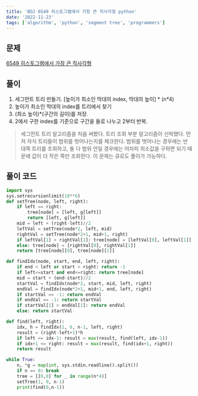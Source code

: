 ```yaml
---
title: 'BOJ 6549 히스토그램에서 가장 큰 직사각형 python'
date: '2022-11-23'
tags: ['algorithm', 'python', 'segment tree', 'programmers']
---
```





## 문제
[6549 히스토그램에서 가장 큰 직사각형](https://www.acmicpc.net/problem/6549)

## 풀이
  1. 세그먼트 트리 만들기. [높이가 최소인 막대의 index, 막대의 높이] * (n*4)
  2. 높이가 최소인 막대의 index를 트리에서 찾기
  3.  (최소 높이)*(구간의 길이)를 저장.
  4. 2에서 구한 index를 기준으로 구간을 둘로 나누고 2부터 반복.
  

> 세그먼트 트리 알고리즘을 처음 써봤다. 트리 조회 부분 알고리즘이 신박했다. 먼저 자식 트리들이 범위를 벗어나는지를 체크한다. 범위를 벗어나는 경우에는 반대쪽 트리를 조회하고, 둘 다 범위 안일 경우에는 어차피 최소값을 구하면 되기 때문에 값이 더 작은 쪽만 조회한다. 이 문제는 큐로도 풀이가 가능하다.

## 풀이 코드
```python
import sys
sys.setrecursionlimit(10**6)
def setTree(node, left, right):
    if left == right:
        tree[node] = [left, g[left]]
        return [left, g[left]]
    mid = left + (right-left)//2
    leftVal = setTree(node*2, left, mid)
    rightVal = setTree(node*2+1, mid+1, right)
    if leftVal[1] < rightVal[1]: tree[node] = [leftVal[0], leftVal[1]]
    else: tree[node] = [rightVal[0], rightVal[1]]
    return [tree[node][0], tree[node][1]]

def findIdx(node, start, end, left, right):
    if end < left or start > right: return -1
    if left<=start and end<=right: return tree[node]
    mid = start + (end-start)//2
    startVal = findIdx(node*2, start, mid, left, right)
    endVal = findIdx(node*2+1, mid+1, end, left, right)
    if startVal == -1: return endVal
    if endVal == -1: return startVal
    if startVal[1] > endVal[1]: return endVal
    else: return startVal

def find(left, right):
    idx, h = findIdx(1, 0, n-1, left, right)
    result = (right-left+1)*h
    if left <= idx-1: result = max(result, find(left, idx-1))
    if idx+1 <= right: result = max(result, find(idx+1, right))
    return result

while True:
    n, *g = map(int, sys.stdin.readline().split())
    if n == 0: break
    tree = [[0,0] for _ in range(n*4)]
    setTree(1, 0, n-1)
    print(find(0,n-1))
```

